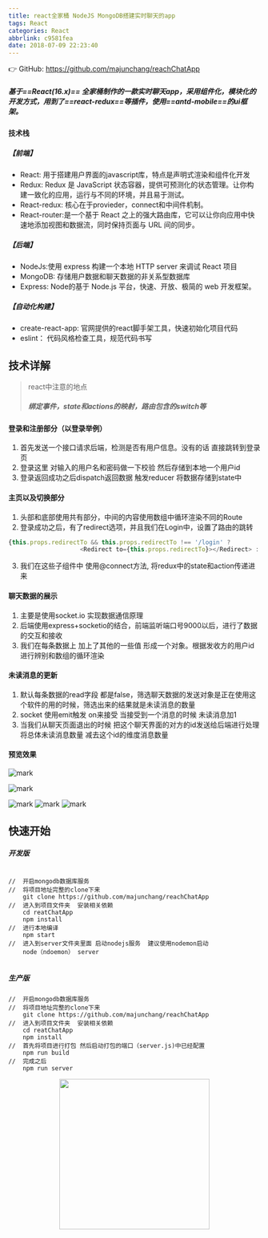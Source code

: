 ```yaml
---
title: react全家桶 NodeJS MongoDB搭建实时聊天的app
tags: React
categories: React
abbrlink: c9581fea
date: 2018-07-09 22:23:40
---
```

👉 GitHub: https://github.com/majunchang/reachChatApp


#####  基于==React(16.x)== 全家桶制作的一款实时聊天app，采用组件化，模块化的开发方式，用到了==react-redux==等插件，使用==antd-mobile==的ui框架。

#### 技术栈

##### 【前端】
- React: 用于搭建用户界面的javascript库，特点是声明式渲染和组件化开发
- Redux: Redux 是 JavaScript 状态容器，提供可预测化的状态管理。让你构建一致化的应用，运行与不同的环境，并且易于测试。
- React-redux: 核心在于provieder，connect和中间件机制。
- React-router:是一个基于 React 之上的强大路由库，它可以让你向应用中快速地添加视图和数据流，同时保持页面与 URL 间的同步。
##### 【后端】
- NodeJs:使用 express 构建一个本地 HTTP server 来调试 React 项目
- MongoDB: 存储用户数据和聊天数据的非关系型数据库
- Express: Node的基于 Node.js 平台，快速、开放、极简的 web 开发框架。

##### 【自动化构建】
- create-react-app: 官网提供的react脚手架工具，快速初始化项目代码
- eslint： 代码风格检查工具，规范代码书写


##  技术详解
> react中注意的地点
> ##### 绑定事件，state和actions的映射，路由包含的switch等
#### 登录和注册部分（以登录举例）
1. 首先发送一个接口请求后端，检测是否有用户信息。没有的话 直接跳转到登录页
2. 登录这里 对输入的用户名和密码做一下校验 然后存储到本地一个用户id
3. 登录返回成功之后dispatch返回数据 触发reducer  将数据存储到state中
#### 主页以及切换部分
1. 头部和底部使用共有部分，中间的内容使用数组中循环渲染不同的Route
2. 登录成功之后，有了redirect选项，并且我们在Login中，设置了路由的跳转

```js
{this.props.redirectTo && this.props.redirectTo !== '/login' ?
                    <Redirect to={this.props.redirectTo}></Redirect> : null}
```
3. 我们在这些子组件中 使用@connect方法, 将redux中的state和action传递进来
#### 聊天数据的展示
1. 主要是使用socket.io 实现数据通信原理
2. 后端使用express+socketio的结合，前端监听端口号9000以后，进行了数据的交互和接收
3.  我们在每条数据上 加上了其他的一些值 形成一个对象。根据发收方的用户id 进行辨别和数组的循环渲染
#### 未读消息的更新
1. 默认每条数据的read字段 都是false，筛选聊天数据的发送对象是正在使用这个软件的用的时候，筛选出来的结果就是未读消息的数量
2. socket 使用emit触发 on来接受  当接受到一个消息的时候  未读消息加1
3. 当我们从聊天页面退出的时候 把这个聊天界面的对方的id发送给后端进行处理 将总体未读消息数量 减去这个id的维度消息数量

####  预览效果
![mark](http://upload-images.jianshu.io/upload_images/5703029-3cedeb9c04dc141d.png?imageMogr2/auto-orient/strip%7CimageView2/2/w/1240)

![mark](http://upload-images.jianshu.io/upload_images/5703029-f560598c5e9a441d.png?imageMogr2/auto-orient/strip%7CimageView2/2/w/1240)

![mark](http://upload-images.jianshu.io/upload_images/5703029-41ac2d31b767d086.png?imageMogr2/auto-orient/strip%7CimageView2/2/w/1240)
![mark](http://upload-images.jianshu.io/upload_images/5703029-09e152869d73b18d.png?imageMogr2/auto-orient/strip%7CimageView2/2/w/1240)
![mark](http://upload-images.jianshu.io/upload_images/5703029-cf00a857ab4ff7b3.png?imageMogr2/auto-orient/strip%7CimageView2/2/w/1240)
##  快速开始
##### 开发版

```

//  开启mongodb数据库服务
//  将项目地址完整的clone下来 
    git clone https://github.com/majunchang/reachChatApp
//  进入到项目文件夹  安装相关依赖
    cd reatChatApp 
    npm install
//  进行本地编译
    npm start
//  进入到server文件夹里面 启动nodejs服务  建议使用nodemon启动
    node（ndoemon） server
   
```
##### 生产版


```
//  开启mongodb数据库服务
//  将项目地址完整的clone下来 
    git clone https://github.com/majunchang/reachChatApp
//  进入到项目文件夹  安装相关依赖
    cd reatChatApp 
    npm install
//  首先将项目进行打包 然后启动打包的端口（server.js)中已经配置
    npm run build
//  完成之后
    npm run server 

```





<div align=center>
<img width="300" height="300" src="http://oneg19f80.bkt.clouddn.com/18-3-16/36877665.jpg">
</div>
